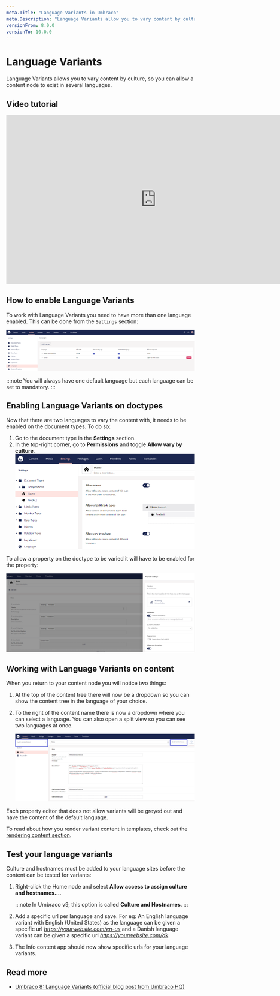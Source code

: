 ```yaml
---
meta.Title: "Language Variants in Umbraco"
meta.Description: "Language Variants allow you to vary content by culture, so you can allow a content node to exist in several languages."
versionFrom: 8.0.0
versionTo: 10.0.0
---
```


# Language Variants

Language Variants allows you to vary content by culture, so you can allow a content node to exist in several languages.

## Video tutorial

<iframe width="800" height="450" src="https://www.youtube.com/embed/TWLqt-jVdyQ?rel=0" frameborder="0" allow="autoplay; encrypted-media" allowfullscreen></iframe>

## How to enable Language Variants

To work with Language Variants you need to have more than one language enabled. This can be done from the `Settings` section:

![Adding a language](images/languages_v10.png)

:::note
You will always have one default language but each language can be set to mandatory.
:::

## Enabling Language Variants on doctypes

Now that there are two languages to vary the content with, it needs to be enabled on the document types. To do so:

1. Go to the document type in the **Settings** section.
2. In the top-right corner, go to **Permissions** and toggle **Allow vary by culture**.
    ![Allowing variance on doc types](images/allow-variance_v10.png)

To allow a property on the doctype to be varied it will have to be enabled for the property:

![Allowing variance on properties](images/varying-properties_v10.png)

## Working with Language Variants on content

When you return to your content node you will notice two things:

1. At the top of the content tree there will now be a dropdown so you can show the content tree in the language of your choice.
2. To the right of the content name there is now a dropdown where you can select a language. You can also open a split view so you can see two languages at once.

    ![Allowing variance on properties](images/varying-content_v10.png)

Each property editor that does not allow variants will be greyed out and have the content of the default language.

To read about how you render variant content in templates, check out the [rendering content section](../../Design/Rendering-Content/).

## Test your language variants

Culture and hostnames must be added to your language sites before the content can be tested for variants:

1. Right-click the Home node and select **Allow access to assign culture and hostnames...**.

    :::note
    In Umbraco v9, this option is called **Culture and Hostnames**.
    :::
2. Add a specific url per language and save. For eg: An English language variant with English (United States) as the language can be given a specific url *<https://yourwebsite.com/en-us>* and a Danish language variant can be given a specific url *<https://yourwebsite.com/dk>*.
3. The Info content app should now show specific urls for your language variants.

## Read more

- [Umbraco 8: Language Variants (official blog post from Umbraco HQ)](https://umbraco.com/blog/umbraco-8-language-variants/)

